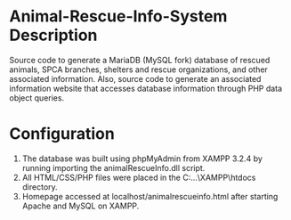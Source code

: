 # Animal-Rescue-Info-System Description
Source code to generate a MariaDB (MySQL fork) database of rescued animals, SPCA branches, shelters and rescue organizations, and other associated information. 
Also, source code to generate an associated information website that accesses database information through PHP data object queries.

# Configuration
1) The database was built using phpMyAdmin from XAMPP 3.2.4 by running importing the animalRescueInfo.dll script.
2) All HTML/CSS/PHP files were placed in the C:\...\XAMPP\htdocs directory.
3) Homepage accessed at localhost/animalrescueinfo.html after starting Apache and MySQL on XAMPP.
